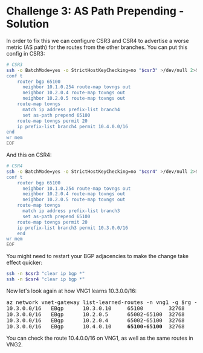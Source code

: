 # Challenge 3: AS Path Prepending - Solution

In order to fix this we can configure CSR3 and CSR4 to advertise a worse metric (AS path) for the routes from the other branches. You can put this config in CSR3:

```bash
# CSR3
ssh -o BatchMode=yes -o StrictHostKeyChecking=no "$csr3" >/dev/null 2>&1 <<EOF
conf t
    router bgp 65100
      neighbor 10.1.0.254 route-map tovngs out
      neighbor 10.2.0.4 route-map tovngs out
      neighbor 10.2.0.5 route-map tovngs out
    route-map tovngs
      match ip address prefix-list branch4
      set as-path prepend 65100
    route-map tovngs permit 20
    ip prefix-list branch4 permit 10.4.0.0/16
end
wr mem
EOF
```

And this on CSR4:

```bash
# CSR4
ssh -o BatchMode=yes -o StrictHostKeyChecking=no "$csr4" >/dev/null 2>&1 <<EOF
conf t
    router bgp 65100
      neighbor 10.1.0.254 route-map tovngs out
      neighbor 10.2.0.4 route-map tovngs out
      neighbor 10.2.0.5 route-map tovngs out
    route-map tovngs
      match ip address prefix-list branch3
      set as-path prepend 65100
    route-map tovngs permit 20
    ip prefix-list branch3 permit 10.3.0.0/16
    end
wr mem
EOF
```

You might need to restart your BGP adjacencies to make the change take effect quicker:

```bash
ssh -n $csr3 "clear ip bgp *"
ssh -n $csr4 "clear ip bgp *"
```

Now let's look again at how VNG1 learns 10.3.0.0/16:

<pre>
az network vnet-gateway list-learned-routes -n vng1 -g $rg -o table | grep 10.3.0.0/16
10.3.0.0/16   EBgp      10.3.0.10     65100        32768     10.3.0.10
10.3.0.0/16   EBgp      10.2.0.5      65002-65100  32768     10.2.0.5
10.3.0.0/16   EBgp      10.2.0.4      65002-65100  32768     10.2.0.4
10.3.0.0/16   EBgp      10.4.0.10     <b>65100-65100</b>  32768     10.4.0.10
</pre>

You can check the route 10.4.0.0/16 on VNG1, as well as the same routes in VNG2.
